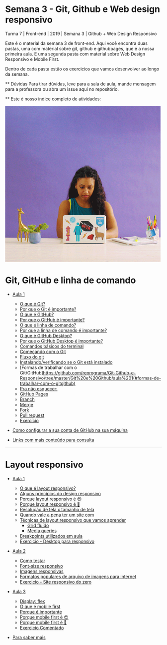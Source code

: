 # Semana 3 - Git, Github e Web design responsivo
Turma 7 | Front-end | 2019 | Semana 3 | Github + Web Design Responsivo

Este é o material da semana 3 de front-end. Aqui você encontra duas pastas, uma com material sobre git, github e githubpages, que é a nossa primeira aula. E uma segunda pasta com material sobre Web Design Responsivo e Mobile First.

Dentro de cada pasta estão os exercicios que vamos desenvolver ao longo da semana.

** Dúvidas
Para tirar dúvidas, leve para a sala de aula, mande mensagem para a professora ou abra um issue aqui no repositório.

** Este é nosso indice completo de atividades:

![yassss](yasssss.gif)

# Git, GitHub e linha de comando

* [Aula 1](#aula-1)
    * [O que é Git?](https://github.com/reprograma/Git-Github-e-Responsivo/tree/master/Git%20e%20Github/aula%201#o-que-é-git)
    * [Por que o Git é importante?](https://github.com/reprograma/Git-Github-e-Responsivo/tree/master/Git%20e%20Github/aula%201#por-que-o-git-é-importante)
    * [O que é GitHub?](https://github.com/reprograma/Git-Github-e-Responsivo/tree/master/Git%20e%20Github/aula%201#o-que-é-github)
    * [Por que o GitHub é importante?](https://github.com/reprograma/Git-Github-e-Responsivo/tree/master/Git%20e%20Github/aula%201#por-que-o-github-é-importante)
    * [O que é linha de comando?](https://github.com/reprograma/Git-Github-e-Responsivo/tree/master/Git%20e%20Github/aula%201#o-que-é-linha-de-comando)
    * [Por que a linha de comando é importante?](https://github.com/reprograma/Git-Github-e-Responsivo/tree/master/Git%20e%20Github/aula%201#por-que-a-linha-de-comando-é-importante)
    * [O que é GitHub Desktop?](https://github.com/reprograma/Git-Github-e-Responsivo/tree/master/Git%20e%20Github/aula%201#o-que-é-github-desktop)
    * [Por que o GitHub Desktop é importante?](https://github.com/reprograma/Git-Github-e-Responsivo/tree/master/Git%20e%20Github/aula%201#por-que-o-github-desktop-é-importante)
    * [Comandos básicos do terminal](https://github.com/reprograma/Git-Github-e-Responsivo/tree/master/Git%20e%20Github/aula%201#comandos-básicos-do-terminal)
    * [Começando com o Git](https://github.com/reprograma/Git-Github-e-Responsivo/tree/master/Git%20e%20Github/aula%201#comecando-com-o-git)
    * [Fluxo do git](https://github.com/reprograma/Git-Github-e-Responsivo/tree/master/Git%20e%20Github/aula%201#fluxo-do-git)
    * [Instalando/verificando se o Git está instalado](https://github.com/reprograma/Git-Github-e-Responsivo/tree/master/Git%20e%20Github/aula%201#instalandoverificando-se-o-git-está-instalado)
    * [Formas de trabalhar com o Git/GitHub]https://github.com/reprograma/Git-Github-e-Responsivo/tree/master/Git%20e%20Github/aula%201(#formas-de-trabalhar-com-o-gitgithub)
    * [Pra não esquecer:](https://github.com/reprograma/Git-Github-e-Responsivo/tree/master/Git%20e%20Github/aula%201#pra-nao-esquecer)
    * [GitHub Pages](https://github.com/reprograma/Git-Github-e-Responsivo/tree/master/Git%20e%20Github/aula%201#github-pages)
    * [Branch](https://github.com/reprograma/Git-Github-e-Responsivo/tree/master/Git%20e%20Github/aula%201#branch)
    * [Merge](https://github.com/reprograma/Git-Github-e-Responsivo/tree/master/Git%20e%20Github/aula%201#merge)
    * [Fork](https://github.com/reprograma/Git-Github-e-Responsivo/tree/master/Git%20e%20Github/aula%201#fork)
    * [Pull request](https://github.com/reprograma/Git-Github-e-Responsivo/tree/master/Git%20e%20Github/aula%201#pull-request)
    * [Exercício](https://github.com/reprograma/Git-Github-e-Responsivo/tree/master/Git%20e%20Github/aula%201#exercicio-página-pessoal)
    
* [Como configurar a sua conta de GitHub na sua máquina](https://github.com/reprograma/Git-Github-e-Responsivo/tree/master/Git%20e%20Github/aula%201#como-configurara-a-sua-conta-de-GitHub-na-sua-máquina)
* [Links com mais conteúdo para consulta](https://github.com/reprograma/Git-Github-e-Responsivo/tree/master/Git%20e%20Github/aula%201#links-com-mais-conteúdo-para-consulta)

***

# Layout responsivo

* [Aula 1](https://github.com/reprograma/Git-Github-e-Responsivo/tree/master/Responsivo#aula-1)
  * [O que é layout responsivo?](https://github.com/reprograma/Git-Github-e-Responsivo/tree/master/Responsivo#o-que-é-layout-responsivo)
  * [Alguns princípios do design responsivo](https://github.com/reprograma/Git-Github-e-Responsivo/tree/master/Responsivo#alguns-princípios-do-design-responsivo)
  * [Porque layout responsivo é 😍 ](https://github.com/reprograma/Git-Github-e-Responsivo/tree/master/Responsivo#porque-layout-responsivo-é-)
  * [Porque layout responsivo é 🤦 ](https://github.com/reprograma/Git-Github-e-Responsivo/tree/master/Responsivo#porque-layout-responsivo-é--1)
  * [Resolução de tela x tamanho de tela](https://github.com/reprograma/Git-Github-e-Responsivo/tree/master/Responsivo#resolução-de-tela-x-tamanho-de-tela)
  * [Quando vale a pena ter um site com](https://github.com/reprograma/Git-Github-e-Responsivo/tree/master/Responsivo#quando-vale-a-pena-ter-um-site-com)
  * [Técnicas de layout responsivo que vamos aprender](https://github.com/reprograma/Git-Github-e-Responsivo/tree/master/Responsivo#técnicas-de-layout-responsivo-que-vamos-aprender)
    * [Grid fluído](https://github.com/reprograma/Git-Github-e-Responsivo/tree/master/Responsivo#grid-fluído)
    * [Media queries](https://github.com/reprograma/Git-Github-e-Responsivo/tree/master/Responsivo#media-queries)
  * [Breakpoints utilizados em aula](https://github.com/reprograma/Git-Github-e-Responsivo/tree/master/Responsivo#para-facilitar-a-nossa-vida-em-aula-nós-vamos-utilizar-os-seguintes-breakpoints)
  * [Exercicio - Desktop para responsivo](https://github.com/reprograma/Git-Github-e-Responsivo/tree/master/Responsivo/aula%201)

* [Aula 2](https://github.com/reprograma/Git-Github-e-Responsivo/tree/master/Responsivo#aula-2)
  * [Como testar](https://github.com/reprograma/Git-Github-e-Responsivo/tree/master/Responsivo#como-testar)
  * [Font-size responsivo](https://github.com/reprograma/Git-Github-e-Responsivo/tree/master/Responsivo#font-size-responsivo)
  * [Imagens responsivas](https://github.com/reprograma/Git-Github-e-Responsivo/tree/master/Responsivo#imagens-responsivas)
  * [Formatos populares de arquivo de imagens para internet](https://github.com/reprograma/Git-Github-e-Responsivo/tree/master/Responsivo#formatos-populares-de-arquivo-de-imagens-para-internet)
  * [Exercicio - Site responsivo do zero](https://github.com/mariaritacasagrande/Git-Github-e-Web-Design-Responsivo/tree/master/Responsivo/aula%201)

* [Aula 3](https://github.com/reprograma/Git-Github-e-Responsivo/tree/master/Responsivo#aula-3)
  * [Display: flex](https://github.com/reprograma/Git-Github-e-Responsivo/tree/master/Responsivo#display-flex)
  * [O que é mobile first](https://github.com/reprograma/Git-Github-e-Responsivo/tree/master/Responsivo#o-que-é-mobile-first)
  * [Porque é importante](https://github.com/reprograma/Git-Github-e-Responsivo/tree/master/Responsivo#porque-é-importante)
  * [Porque mobile first é 😍](https://github.com/reprograma/Git-Github-e-Responsivo/tree/master/Responsivo#porque-mobile-first-é-)
  * [Porque mobile first é 🤦‍](https://github.com/reprograma/Git-Github-e-Responsivo/tree/master/Responsivo#porque-mobile-first-é--1)
  * [Exercicio Comentado](https://github.com/reprograma/Git-Github-e-Responsivo/tree/master/Responsivo#exercicio-comentado)



* [Para saber mais](https://github.com/reprograma/Git-Github-e-Responsivo/tree/master/Responsivo#para-saber-mais)



